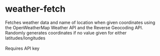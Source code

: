 # weather-fetch

Fetches weather data and name of location when given coordinates using the OpenWeatherMap Weather API and the Reverse Geocoding API. Randomly generates coordinates if no value given for either latitudes/longitudes\
\
Requires API key
